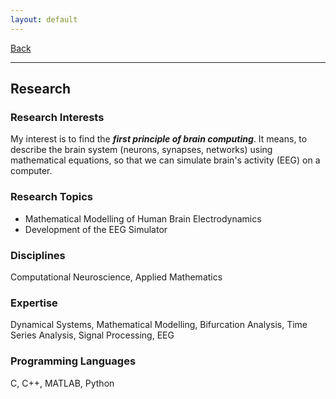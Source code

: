 ```yaml
---
layout: default
---
```


[Back](/index.md)
* * *

## Research
### Research Interests
My interest is to find the ***first principle of brain computing***. It means, to describe the brain system (neurons, synapses, networks) using mathematical equations, so that we can simulate brain's activity (EEG) on a computer.

### Research Topics
- Mathematical Modelling of Human Brain Electrodynamics
- Development of the EEG Simulator

### Disciplines
Computational Neuroscience, Applied Mathematics

### Expertise
Dynamical Systems, Mathematical Modelling, Bifurcation Analysis, Time Series Analysis, Signal Processing, EEG

### Programming Languages
C, C++, MATLAB, Python
